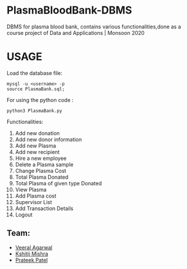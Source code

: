 # PlasmaBloodBank-DBMS
DBMS for plasma blood bank, contains various functionalities,done as a course project of Data and Applications | Monsoon 2020

# USAGE

Load the database file:
```
mysql -u <username> -p
source PlasmaBank.sql;
```  
For using the python code : 
```
python3 PlasmaBank.py
```

Functionalities:
1. Add new donation
2. Add new donor information
3. Add new Plasma
4. Add new recipient
5. Hire a new employee
6. Delete a Plasma sample
7. Change Plasma Cost
8. Total Plasma Donated
9. Total Plasma of given type Donated
10. View Plasma
11. Add Plasma cost
12. Supervisor List
13. Add Transaction Details
14. Logout

## Team:
* [Veeral Agarwal](https://github.com/veeral-agarwal)
* [Kshitij Mishra](https://github.com/mishrakshitij15)
* [Prateek Patel](https://github.com/DaVinci-00)
